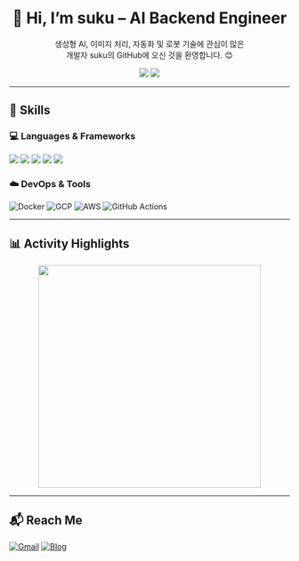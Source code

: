 <h1 align="center">👋 Hi, I’m suku – AI Backend Engineer </h1>
<p align="center">
  생성형 AI, 이미지 처리, 자동화 및 로봇 기술에 관심이 많은 <br>
  개발자 suku의 GitHub에 오신 것을 환영합니다. 😊
</p>

<p align="center">
  <img src="https://img.shields.io/badge/AIVLE SCHOOL-KT-red?style=flat-square" />
  <img src="https://img.shields.io/badge/GPT-Driven-blue?style=flat-square&logo=openai&logoColor=white" />
</p>


---

## 🔎 Skills

### 💻 Languages & Frameworks  
<img src="https://img.shields.io/badge/Java-007396.svg?style=flat&logo=java&logoColor=white" />
<img src="https://img.shields.io/badge/Python-3776AB.svg?style=flat&logo=python&logoColor=white" />
<img src="https://img.shields.io/badge/Spring_Boot-6DB33F.svg?style=flat&logo=springboot&logoColor=white" />
<img src="https://img.shields.io/badge/React-61DAFB.svg?style=flat&logo=react&logoColor=black" />
<img src="https://img.shields.io/badge/SQL-003B57?style=flat&logo=postgresql&logoColor=white" />

### ☁️ DevOps & Tools  
![Docker](https://img.shields.io/badge/Docker-2496ED.svg?style=flat&logo=docker&logoColor=white)
![GCP](https://img.shields.io/badge/GCP-4285F4?style=flat&logo=googlecloud&logoColor=white)
![AWS](https://img.shields.io/badge/AWS-232F3E.svg?style=flat&logo=amazonaws&logoColor=white)
![GitHub Actions](https://img.shields.io/badge/GitHub_Actions-2088FF?style=flat&logo=githubactions&logoColor=white)

---

## 📊 Activity Highlights

<p align="center">
  <img src="https://github-readme-stats.vercel.app/api?username=suku-7&show_icons=true&theme=tokyonight&count_private=true" width="400"/>
</p>

---

## 📬 Reach Me

[![Gmail](https://img.shields.io/badge/ryumon6550@gmail.com-D14836?style=flat-square&logo=gmail&logoColor=white)](mailto:ryumon6550@gmail.com)
[![Blog](https://img.shields.io/badge/Dev%20Blog-Tistory-orange?style=flat-square&logo=tistory&logoColor=white)](https://sukuai.tistory.com/)

